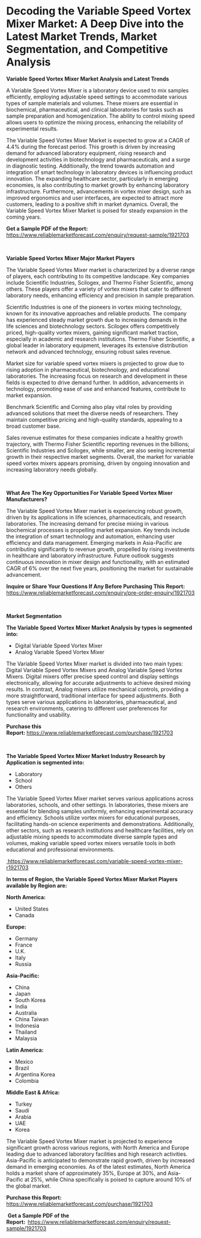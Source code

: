 <p><h1>Decoding the Variable Speed Vortex Mixer Market: A Deep Dive into the Latest Market Trends, Market Segmentation, and Competitive Analysis</h1></p><p><strong>Variable Speed Vortex Mixer Market Analysis and Latest Trends</strong></p>
<p><p>A Variable Speed Vortex Mixer is a laboratory device used to mix samples efficiently, employing adjustable speed settings to accommodate various types of sample materials and volumes. These mixers are essential in biochemical, pharmaceutical, and clinical laboratories for tasks such as sample preparation and homogenization. The ability to control mixing speed allows users to optimize the mixing process, enhancing the reliability of experimental results.</p><p>The Variable Speed Vortex Mixer Market is expected to grow at a CAGR of 4.4% during the forecast period. This growth is driven by increasing demand for advanced laboratory equipment, rising research and development activities in biotechnology and pharmaceuticals, and a surge in diagnostic testing. Additionally, the trend towards automation and integration of smart technology in laboratory devices is influencing product innovation. The expanding healthcare sector, particularly in emerging economies, is also contributing to market growth by enhancing laboratory infrastructure. Furthermore, advancements in vortex mixer design, such as improved ergonomics and user interfaces, are expected to attract more customers, leading to a positive shift in market dynamics. Overall, the Variable Speed Vortex Mixer Market is poised for steady expansion in the coming years.</p></p>
<p><strong>Get a Sample PDF of the Report:&nbsp;</strong> <a href="https://www.reliablemarketforecast.com/enquiry/request-sample/1921703?utm_campaign=2890&utm_medium=2&utm_source=Github&utm_content=ia&utm_term=12042025&utm_id=variable-speed-vortex-mixer">https://www.reliablemarketforecast.com/enquiry/request-sample/1921703</a></p>
<p>&nbsp;</p>
<p><strong>Variable Speed Vortex Mixer Major Market Players</strong></p>
<p><p>The Variable Speed Vortex Mixer market is characterized by a diverse range of players, each contributing to its competitive landscape. Key companies include Scientific Industries, Scilogex, and Thermo Fisher Scientific, among others. These players offer a variety of vortex mixers that cater to different laboratory needs, enhancing efficiency and precision in sample preparation.</p><p>Scientific Industries is one of the pioneers in vortex mixing technology, known for its innovative approaches and reliable products. The company has experienced steady market growth due to increasing demands in the life sciences and biotechnology sectors. Scilogex offers competitively priced, high-quality vortex mixers, gaining significant market traction, especially in academic and research institutions. Thermo Fisher Scientific, a global leader in laboratory equipment, leverages its extensive distribution network and advanced technology, ensuring robust sales revenue.</p><p>Market size for variable speed vortex mixers is projected to grow due to rising adoption in pharmaceutical, biotechnology, and educational laboratories. The increasing focus on research and development in these fields is expected to drive demand further. In addition, advancements in technology, promoting ease of use and enhanced features, contribute to market expansion.</p><p>Benchmark Scientific and Corning also play vital roles by providing advanced solutions that meet the diverse needs of researchers. They maintain competitive pricing and high-quality standards, appealing to a broad customer base. </p><p>Sales revenue estimates for these companies indicate a healthy growth trajectory, with Thermo Fisher Scientific reporting revenues in the billions; Scientific Industries and Scilogex, while smaller, are also seeing incremental growth in their respective market segments. Overall, the market for variable speed vortex mixers appears promising, driven by ongoing innovation and increasing laboratory needs globally.</p></p>
<p>&nbsp;</p>
<p><strong>What Are The Key Opportunities For Variable Speed Vortex Mixer Manufacturers?</strong></p>
<p><p>The Variable Speed Vortex Mixer market is experiencing robust growth, driven by its applications in life sciences, pharmaceuticals, and research laboratories. The increasing demand for precise mixing in various biochemical processes is propelling market expansion. Key trends include the integration of smart technology and automation, enhancing user efficiency and data management. Emerging markets in Asia-Pacific are contributing significantly to revenue growth, propelled by rising investments in healthcare and laboratory infrastructure. Future outlook suggests continuous innovation in mixer design and functionality, with an estimated CAGR of 6% over the next five years, positioning the market for sustainable advancement.</p></p>
<p><strong>Inquire or Share Your Questions If Any Before Purchasing This Report:</strong> <a href="https://www.reliablemarketforecast.com/enquiry/pre-order-enquiry/1921703?utm_campaign=2890&utm_medium=2&utm_source=Github&utm_content=ia&utm_term=12042025&utm_id=variable-speed-vortex-mixer">https://www.reliablemarketforecast.com/enquiry/pre-order-enquiry/1921703</a></p>
<p>&nbsp;</p>
<p><strong>Market Segmentation</strong></p>
<p><strong>The Variable Speed Vortex Mixer Market Analysis by types is segmented into:</strong></p>
<p><ul><li>Digital Variable Speed Vortex Mixer</li><li>Analog Variable Speed Vortex Mixer</li></ul></p>
<p><p>The Variable Speed Vortex Mixer market is divided into two main types: Digital Variable Speed Vortex Mixers and Analog Variable Speed Vortex Mixers. Digital mixers offer precise speed control and display settings electronically, allowing for accurate adjustments to achieve desired mixing results. In contrast, Analog mixers utilize mechanical controls, providing a more straightforward, traditional interface for speed adjustments. Both types serve various applications in laboratories, pharmaceutical, and research environments, catering to different user preferences for functionality and usability.</p></p>
<p><strong>Purchase this Report:&nbsp;</strong><a href="https://www.reliablemarketforecast.com/purchase/1921703?utm_campaign=2890&utm_medium=2&utm_source=Github&utm_content=ia&utm_term=12042025&utm_id=variable-speed-vortex-mixer">https://www.reliablemarketforecast.com/purchase/1921703</a></p>
<p>&nbsp;</p>
<p><strong>The Variable Speed Vortex Mixer Market Industry Research by Application is segmented into:</strong></p>
<p><ul><li>Laboratory</li><li>School</li><li>Others</li></ul></p>
<p><p>The Variable Speed Vortex Mixer market serves various applications across laboratories, schools, and other settings. In laboratories, these mixers are essential for blending samples uniformly, enhancing experimental accuracy and efficiency. Schools utilize vortex mixers for educational purposes, facilitating hands-on science experiments and demonstrations. Additionally, other sectors, such as research institutions and healthcare facilities, rely on adjustable mixing speeds to accommodate diverse sample types and volumes, making variable speed vortex mixers versatile tools in both educational and professional environments.</p></p>
<p><a href="https://www.reliablemarketforecast.com/variable-speed-vortex-mixer-r1921703?utm_campaign=2890&utm_medium=2&utm_source=Github&utm_content=ia&utm_term=12042025&utm_id=variable-speed-vortex-mixer">&nbsp;https://www.reliablemarketforecast.com/variable-speed-vortex-mixer-r1921703</a></p>
<p><strong>In terms of Region, the Variable Speed Vortex Mixer Market Players available by Region are:</strong></p>
<p>
    <p> <strong> North America: </strong>
        <ul>
            <li>United States</li>
            <li>Canada</li>
        </ul>
        </p> 
    <p> <strong> Europe: </strong>
        <ul>
            <li>Germany</li>
            <li>France</li>
            <li>U.K.</li>
            <li>Italy</li>
            <li>Russia</li>
        </ul>
        </p> 
    <p> <strong> Asia-Pacific: </strong>
        <ul>
            <li>China</li>
            <li>Japan</li>
            <li>South Korea</li>
            <li>India</li>
            <li>Australia</li>
            <li>China Taiwan</li>
            <li>Indonesia</li>
            <li>Thailand</li>
            <li>Malaysia</li>
        </ul>
        </p> 
    <p> <strong> Latin America: </strong>
        <ul>
            <li>Mexico</li>
            <li>Brazil</li>
            <li>Argentina Korea</li>
            <li>Colombia</li>
        </ul>
        </p> 
    <p> <strong> Middle East & Africa: </strong>
        <ul>
            <li>Turkey</li>
            <li>Saudi</li>
            <li>Arabia</li>
            <li>UAE</li>
            <li>Korea</li>
        </ul>
    </p>
    </p>
<p><p>The Variable Speed Vortex Mixer market is projected to experience significant growth across various regions, with North America and Europe leading due to advanced laboratory facilities and high research activities. Asia-Pacific is anticipated to demonstrate rapid growth, driven by increased demand in emerging economies. As of the latest estimates, North America holds a market share of approximately 35%, Europe at 30%, and Asia-Pacific at 25%, while China specifically is poised to capture around 10% of the global market.</p></p>
<p><strong>Purchase this Report: </strong><a href="https://www.reliablemarketforecast.com/purchase/1921703?utm_campaign=2890&utm_medium=2&utm_source=Github&utm_content=ia&utm_term=12042025&utm_id=variable-speed-vortex-mixer">https://www.reliablemarketforecast.com/purchase/1921703</a></p>
<p>&nbsp;<strong>Get a Sample PDF of the Report:&nbsp;&nbsp;</strong><a href="https://www.reliablemarketforecast.com/enquiry/request-sample/1921703?utm_campaign=2890&utm_medium=2&utm_source=Github&utm_content=ia&utm_term=12042025&utm_id=variable-speed-vortex-mixer">https://www.reliablemarketforecast.com/enquiry/request-sample/1921703</a></p>
<p><strong></strong></p>
<p><p></p><p></p><p></p></p>